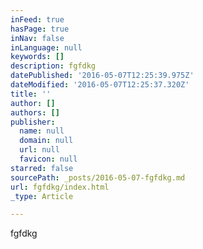 ```yaml
---
inFeed: true
hasPage: true
inNav: false
inLanguage: null
keywords: []
description: fgfdkg
datePublished: '2016-05-07T12:25:39.975Z'
dateModified: '2016-05-07T12:25:37.320Z'
title: ''
author: []
authors: []
publisher:
  name: null
  domain: null
  url: null
  favicon: null
starred: false
sourcePath: _posts/2016-05-07-fgfdkg.md
url: fgfdkg/index.html
_type: Article

---
```

fgfdkg